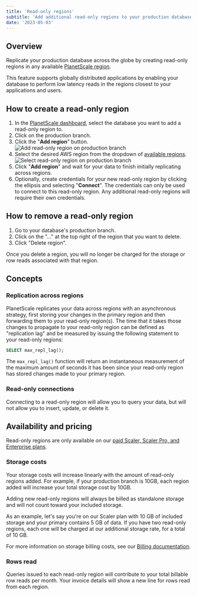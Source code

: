 ```yaml
---
title: 'Read-only regions'
subtitle: 'Add additional read-only regions to your production database.'
date: '2023-05-03'
---
```


## Overview

Replicate your production database across the globe by creating read-only regions in any available [PlanetScale region](/docs/concepts/regions).

This feature supports globally distributed applications by enabling your database to perform low latency reads in the regions closest to your applications and users.

## How to create a read-only region

1. In the [PlanetScale dashboard](https://app.planetscale.com), select the database you want to add a read-only region to.
2. Click on the production branch.
3. Click the "**Add region**" button.
   ![Add read-only region on production branch](/assets/docs/concepts/read-only-regions/branch-2.jpg)
4. Select the desired AWS region from the dropdown of [available regions](/docs/concepts/regions).
   ![Select read-only region on production branch](/assets/docs/concepts/read-only-regions/form.png)
5. Click "**Add region**" and wait for your data to finish initially replicating across regions.
6. Optionally, create credentials for your new read-only region by clicking the ellipsis and selecting "**Connect**". The credentials can only be used to connect to this read-only region. Any additional read-only regions will require their own credentials.

## How to remove a read-only region

1. Go to your database's production branch.
2. Click on the "..." at the top right of the region that you want to delete.
3. Click "Delete region".

Once you delete a region, you will no longer be charged for the storage or row reads associated with that region.

## Concepts

### Replication across regions

PlanetScale replicates your data across regions with an asynchronous strategy, first storing your changes in the primary region and then forwarding them to your read-only region(s). The time that it takes those changes to propagate to your read-only region can be defined as "replication lag" and be measured by issuing the following statement to your read-only regions:

```sql
SELECT max_repl_lag();
```

The `max_repl_lag()` function will return an instantaneous measurement of the maximum amount of seconds it has been since your read-only region has stored changes made to your primary region.

### Read-only connections

Connecting to a read-only region will allow you to query your data, but will not allow you to insert, update, or delete it.

## Availability and pricing

Read-only regions are only available on our [paid Scaler, Scaler Pro, and Enterprise plans](/pricing).

### Storage costs

Your storage costs will increase linearly with the amount of read-only regions added. For example, if your production branch is 10GB, each region added will increase your total storage cost by 10GB.

Adding new read-only regions will always be billed as standalone storage and will not count toward your included storage.

As an example, let's say you're on our Scaler plan with 10 GB of included storage and your primary contains 5 GB of data. If you have two read-only regions, each one will be charged at our additional storage rate, for a total of 10 GB.

For more information on storage billing costs, see our [Billing documentation](/docs/concepts/billing#planetscale-plans).

### Rows read

Queries issued to each read-only region will contribute to your total billable row reads per month. Your invoice details will show a new line for rows read from each region.

